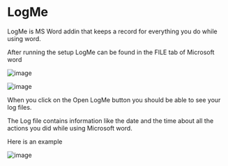 # LogMe

LogMe is MS Word addin that keeps a record for everything you do while using word.

After running the setup LogMe can be found in the FILE tab of Microsoft word

![image](https://user-images.githubusercontent.com/94911727/156038642-286f37d3-07ee-4dad-8ecc-576c5780ec40.png)


![image](https://user-images.githubusercontent.com/94911727/156038684-01174312-c105-42f9-b648-2795be7ab4f9.png)

When you click on the Open LogMe button you should be able to see your log files.

The Log file contains information like the date and the time about all the actions you did while using Microsoft word.

Here is an example 

![image](https://user-images.githubusercontent.com/94911727/156038759-1741fa87-2f31-4c4b-b7b1-babfe9706308.png)
